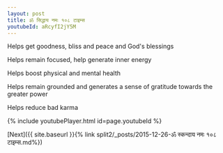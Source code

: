 ```yaml
---
layout: post
title: ॐ सिद्धाय नमः १०८ टाइम्स
youtubeId: aRcyfI2jY5M
---
```

 
 
Helps get goodness, bliss and peace and God's blessings
 
Helps remain focused, help generate inner energy 
 
Helps boost physical and mental health 
 
Helps remain grounded and generates a sense of gratitude towards the greater power 
 
Helps reduce bad karma
 
 
 
 


{% include youtubePlayer.html id=page.youtubeId %}
 
[Next]({{ site.baseurl }}{% link  split2/_posts/2015-12-26-ॐ स्कन्दाय नमः १०८ टाइम्स.md%})
 
